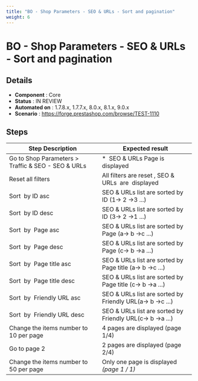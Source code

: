 ```yaml
---
title: "BO - Shop Parameters - SEO & URLs - Sort and pagination"
weight: 6
---
```


# BO - Shop Parameters - SEO & URLs - Sort and pagination
## Details
* **Component** : Core
* **Status** : IN REVIEW
* **Automated on** : 1.7.8.x, 1.7.7.x, 8.0.x, 8.1.x, 9.0.x
* **Scenario** : https://forge.prestashop.com/browse/TEST-1110

## Steps
| Step Description | Expected result |
| ----- | ----- |
| Go to Shop Parameters > Traffic & SEO - SEO & URLs | *  SEO & URLs Page is displayed |
| Reset all filters | All filters are reset , SEO & URLs  are  displayed |
| Sort  by ID asc | SEO & URLs list are sorted by ID (1-> 2 ->3 ...) |
| Sort  by ID desc | SEO & URLs list are sorted by ID (3-> 2 ->1 ...) |
| Sort  by  Page asc | SEO & URLs list are sorted by Page (a-> b ->c ...) |
| Sort  by  Page desc | SEO & URLs list are sorted by Page (c-> b ->a ...) |
| Sort  by  Page title asc | SEO & URLs list are sorted by Page title (a-> b ->c ...) |
| Sort  by  Page title desc | SEO & URLs list are sorted by Page title (c-> b ->a ...) |
| Sort  by  Friendly URL asc | SEO & URLs list are sorted by Friendly URL(a-> b ->c ...) |
| Sort  by  Friendly URL desc | SEO & URLs list are sorted by Friendly URL(c-> b ->a ...) |
| Change the items number to 10 per page | 4 pages are displayed (page 1/4) |
| Go to page 2 | 2 pages are displayed (page 2/4) |
| Change the items number to 50 per page | Only one page is displayed  _(page 1 / 1)_ |

